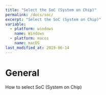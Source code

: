 ```yaml
---
title: "Select the SoC (System on Chip)"
permalink: /docs/soc/
excerpt: "Select the SoC (System on Chip)"
variable:
  - platform: windows
    name: Windows
  - platform: macos
    name: macOS
last_modified_at: 2019-06-14
---
```


# General

How to select SoC (System on Chip)
